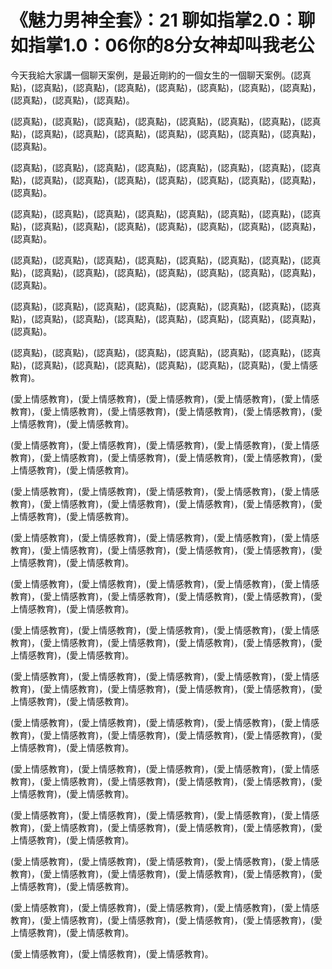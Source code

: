 # 《魅力男神全套》：21 聊如指掌2.0：聊如指掌1.0：06你的8分女神却叫我老公

今天我給大家講一個聊天案例，是最近剛約的一個女生的一個聊天案例。(認真點)，(認真點)，(認真點)，(認真點)，(認真點)，(認真點)，(認真點)，(認真點)，(認真點)，(認真點)，(認真點)。

(認真點)，(認真點)，(認真點)，(認真點)，(認真點)，(認真點)，(認真點)，(認真點)，(認真點)，(認真點)，(認真點)，(認真點)，(認真點)，(認真點)，(認真點)，(認真點)。

(認真點)，(認真點)，(認真點)，(認真點)，(認真點)，(認真點)，(認真點)，(認真點)，(認真點)，(認真點)，(認真點)，(認真點)，(認真點)，(認真點)，(認真點)，(認真點)。

(認真點)，(認真點)，(認真點)，(認真點)，(認真點)，(認真點)，(認真點)，(認真點)，(認真點)，(認真點)，(認真點)，(認真點)，(認真點)，(認真點)，(認真點)，(認真點)。

(認真點)，(認真點)，(認真點)，(認真點)，(認真點)，(認真點)，(認真點)，(認真點)，(認真點)，(認真點)，(認真點)，(認真點)，(認真點)，(認真點)，(認真點)，(認真點)。

(認真點)，(認真點)，(認真點)，(認真點)，(認真點)，(認真點)，(認真點)，(認真點)，(認真點)，(認真點)，(認真點)，(認真點)，(認真點)，(認真點)，(認真點)，(認真點)。

(認真點)，(認真點)，(認真點)，(認真點)，(認真點)，(認真點)，(認真點)，(認真點)，(認真點)，(認真點)，(認真點)，(認真點)，(認真點)，(認真點)，(愛上情感教育)。

(愛上情感教育)，(愛上情感教育)，(愛上情感教育)，(愛上情感教育)，(愛上情感教育)，(愛上情感教育)，(愛上情感教育)，(愛上情感教育)，(愛上情感教育)，(愛上情感教育)，(愛上情感教育)。

(愛上情感教育)，(愛上情感教育)，(愛上情感教育)，(愛上情感教育)，(愛上情感教育)，(愛上情感教育)，(愛上情感教育)，(愛上情感教育)，(愛上情感教育)，(愛上情感教育)，(愛上情感教育)。

(愛上情感教育)，(愛上情感教育)，(愛上情感教育)，(愛上情感教育)，(愛上情感教育)，(愛上情感教育)，(愛上情感教育)，(愛上情感教育)，(愛上情感教育)，(愛上情感教育)，(愛上情感教育)。

(愛上情感教育)，(愛上情感教育)，(愛上情感教育)，(愛上情感教育)，(愛上情感教育)，(愛上情感教育)，(愛上情感教育)，(愛上情感教育)，(愛上情感教育)，(愛上情感教育)，(愛上情感教育)。

(愛上情感教育)，(愛上情感教育)，(愛上情感教育)，(愛上情感教育)，(愛上情感教育)，(愛上情感教育)，(愛上情感教育)，(愛上情感教育)，(愛上情感教育)，(愛上情感教育)，(愛上情感教育)。

(愛上情感教育)，(愛上情感教育)，(愛上情感教育)，(愛上情感教育)，(愛上情感教育)，(愛上情感教育)，(愛上情感教育)，(愛上情感教育)，(愛上情感教育)，(愛上情感教育)，(愛上情感教育)。

(愛上情感教育)，(愛上情感教育)，(愛上情感教育)，(愛上情感教育)，(愛上情感教育)，(愛上情感教育)，(愛上情感教育)，(愛上情感教育)，(愛上情感教育)，(愛上情感教育)，(愛上情感教育)。

(愛上情感教育)，(愛上情感教育)，(愛上情感教育)，(愛上情感教育)，(愛上情感教育)，(愛上情感教育)，(愛上情感教育)，(愛上情感教育)，(愛上情感教育)，(愛上情感教育)，(愛上情感教育)。

(愛上情感教育)，(愛上情感教育)，(愛上情感教育)，(愛上情感教育)，(愛上情感教育)，(愛上情感教育)，(愛上情感教育)，(愛上情感教育)，(愛上情感教育)，(愛上情感教育)，(愛上情感教育)。

(愛上情感教育)，(愛上情感教育)，(愛上情感教育)，(愛上情感教育)，(愛上情感教育)，(愛上情感教育)，(愛上情感教育)，(愛上情感教育)，(愛上情感教育)，(愛上情感教育)，(愛上情感教育)。

(愛上情感教育)，(愛上情感教育)，(愛上情感教育)，(愛上情感教育)，(愛上情感教育)，(愛上情感教育)，(愛上情感教育)，(愛上情感教育)，(愛上情感教育)，(愛上情感教育)，(愛上情感教育)。

(愛上情感教育)，(愛上情感教育)，(愛上情感教育)，(愛上情感教育)，(愛上情感教育)，(愛上情感教育)，(愛上情感教育)，(愛上情感教育)，(愛上情感教育)，(愛上情感教育)，(愛上情感教育)。

(愛上情感教育)，(愛上情感教育)，(愛上情感教育)。